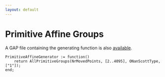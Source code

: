 ```yaml
---
layout: default
---
```

# Primitive Affine Groups
A GAP file containing the generating function is also [available](PrimitiveAffine.g).
```
PrimitiveAffineGenerator := function()
    return AllPrimitiveGroups(NrMovedPoints, [2..4095], ONanScottType, ["1"]);
end;
```